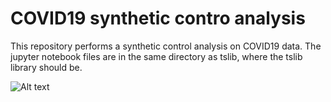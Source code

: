 # COVID19 synthetic contro analysis
This repository performs a synthetic control analysis on COVID19 data. The jupyter notebook files are in the same directory as tslib, where the tslib library should be. 

![Alt text](https://github.com/niloofarbayat/COVID19-synthetic-contro-analysis/blob/master/Data%20Hierarchy.png?raw=true "Title")

